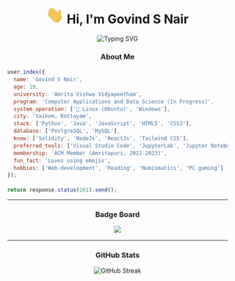 <h1 align="center"><img src="https://github.com/g0v1ndN/g0v1ndN/blob/main/Assets/wave.gif" width="40px" height="40px"> Hi, I'm Govind S Nair </h1>
<div align="center">
  <img src="https://readme-typing-svg.herokuapp.com?font=Fira+Code&size=25&pause=1000&center=true&vCenter=true&width=435&lines=Indian;Data+Enthusiast;Web+Developer;Open+Source+Explorer" alt="Typing SVG" />
</div>

<h3 align="center">About Me</h3>

```javascript
user.index({
  name: 'Govind S Nair',
  age: 19,
  university: 'Amrita Vishwa Vidyapeetham',
  program: 'Computer Applications and Data Science (In Progress)',
  system_operation: ['🐧 Linux (Ubuntu)', 'Windows'],
  city: 'Vaikom, Kottayam',
  stack: ['Python', 'Java', 'JavaScript', 'HTML5', 'CSS3'],
  database: ['PostgreSQL', 'MySQL'],
  know: ['Solidity', 'NodeJs', 'ReactJs', 'Tailwind CSS'],
  preferred_tools: ['Visual Studio Code', 'JupyterLab', 'Jupyter Notebook', 'Git', 'GitHub'],
  membership: 'ACM Member (Amritapuri, 2022-2023)',
  fun_fact: 'Loves using emojis',
  hobbies: ['Web-development', 'Reading', 'Numismatics', 'PC gaming']
});

return response.status(201).send();
```

<div align="center">
  <hr><h3>Badge Board</h3><a href="https://www.holopin.io/@g0v1nd#"><img src="https://holopin.io/api/user/board?user=g0v1nd"/></a><hr>
  <h3>GitHub Stats</h3><img src="https://streak-stats.demolab.com?user=g0v1ndN&count_private=true&theme=burnt_neon&border_radius=10" alt="GitHub Streak">
</div>
